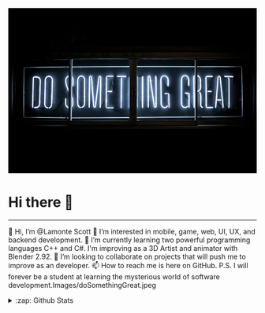 <img class="center" src=Images/doSomethingGreat.jpeg>


# Hi there 👋


***


👋 Hi, I’m @Lamonte Scott
👀 I’m interested in mobile, game, web, UI, UX, and backend development.
🌱 I’m currently learning two powerful programming languages C++ and C#.
I'm improving as a 3D Artist and animator with Blender 2.92.
💞️ I’m looking to collaborate on projects that will push me to improve as an developer.
📫 How to reach me is here on GitHub.
P.S. I will forever be a student at learning the mysterious world of software development.Images/doSomethingGreat.jpeg



<details>
    <summary>:zap: Github Stats </summary>
    
   
  <img align="center" src="https://github-readme-stats.vercel.app/api?username=lamontescott&theme=tokyonight&show_icons=true">
    
    
  <img align="center" src="https://github-readme-stats.vercel.app/api/top-langs/?username=lamontescott&layout=compact&theme=tokyonight">
   
</details>

[Website]: https://lamontescott.github.io/personal-website/
[Linkedin]: https://www.linkedin.com/in/lamontescott?lipi=urn%3Ali%3Apage%3Ad_flagship3_profile_view_base_contact_details%3BOsdbI1Z%2BRZS3k87PffWzqA%3D%3D




